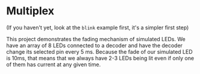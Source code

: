# Multiplex

(If you haven't yet, look at the `blink` example first, it's a simpler first step)

This project demonstrates the fading mechanism of simulated LEDs. We have an array of 8 LEDs
connected to a decoder and have the decoder change its selected pin every 5 ms. Because the fade of
our simulated LED is 10ms, that means that we always have 2-3 LEDs being lit even if only one of
them has current at any given time.
